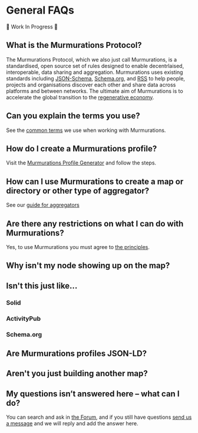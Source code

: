 # General FAQs

:construction: Work In Progress :construction:

## What is the Murmurations Protocol?

The Murmurations Protocol, which we also just call Murmurations, is a standardised, open source set of rules designed to enable decentrlaised, interoperable, data sharing and aggregation. Murmurations uses existing standards including [JSON-Schema](https://json-schema.org/), [Schema.org](https://schema.org/), and [RSS](https://en.wikipedia.org/wiki/RSS) to help people, projects and organisations discover each other and share data across platforms and between networks. The ultimate aim of Murmurations is to accelerate the global transition to the [regenerative economy](https://capitalinstitute.org/8-principles-regenerative-economy/).

## Can you explain the terms you use?

See the [common terms](https://docs.murmurations.network/about/common-terms.html) we use when working with Murmurations.

## How do I create a Murmurations profile?

Visit the [Murmurations Profile Generator](https://mpg.murmurations.network/) and follow the steps.

## How can I use Murmurations to create a map or directory or other type of aggregator?

See our [guide for aggregators](https://docs.murmurations.network/guides/aggregators.html)

## Are there any restrictions on what I can do with Murmurations?

Yes, to use Murmurations you must agree to [the principles](https://murmurations.network/principles/).

## Why isn't my node showing up on the map?

## Isn't this just like...

### Solid

### ActivityPub

### Schema.org

## Are Murmurations profiles JSON-LD?

## Aren't you just building another map?

## My questions isn’t answered here – what can I do?

You can search and ask in [the Forum](https://murmurations.flarum.cloud/), and if you still have questions [send us a message](https://murmurations.network/contact/) and we will reply and add the answer here.
